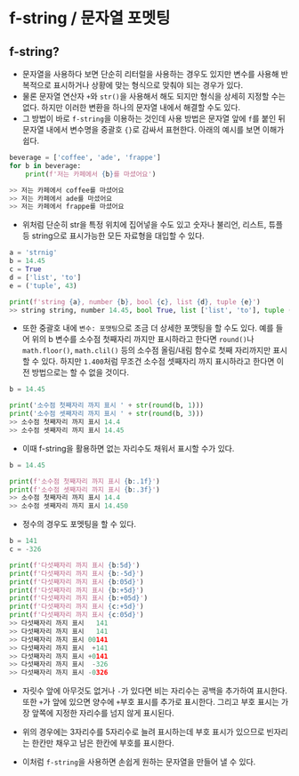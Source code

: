 # f-string / 문자열 포멧팅
## f-string?
- 문자열을 사용하다 보면 단순히 리터럴을 사용하는 경우도 있지만 변수를 사용해 반복적으로 표시하거나 상황에 맞는 형식으로 맞춰야 되는 경우가 있다. 
- 물론 문자열 연산자 `+`와 `str()`을 사용해서 해도 되지만 형식을 상세히 지정할 수는 없다. 하지만 이러한 변환을 하나의 문자열 내에서 해결할 수도 있다. 
- 그 방법이 바로 `f-string`을 이용하는 것인데 사용 방법은 문자열 앞에 `f`를 붙인 뒤 문자열 내에서 변수명을 중괄호 `{}`로 감싸서 표현한다. 아래의 예시를 보면 이해가 쉽다. 
```python
beverage = ['coffee', 'ade', 'frappe']
for b in beverage: 
    print(f'저는 카페에서 {b}를 마셨어요')

>> 저는 카페에서 coffee를 마셨어요
>> 저는 카페에서 ade를 마셨어요
>> 저는 카페에서 frappe를 마셨어요
```
- 위처럼 단순히 str을 특정 위치에 집어넣을 수도 있고 숫자나 불리언, 리스트, 튜플 등 string으로 표시가능한 모든 자료형을 대입할 수 있다. 
```python
a = 'strnig'
b = 14.45
c = True
d = ['list', 'to']
e = ('tuple', 43)

print(f'string {a}, number {b}, bool {c}, list {d}, tuple {e}')
>> string string, number 14.45, bool True, list ['list', 'to'], tuple ('tuple', 43)
```
- 또한 중괄호 내에 `변수: 포맷팅`으로 조금 더 상세한 포맷팅을 할 수도 있다. 예를 들어 위의 b 변수를 소수점 첫째자리 까지만 표시하라고 한다면 `round()`나 `math.floor()`, `math.clil()` 등의 소수점 올림/내림 함수로 첫째 자리까지만 표시할 수 있다. 하지만 `1.400`처럼 무조건 소수점 셋째자리 까지 표시하라고 한다면 이전 방법으로는 할 수 없을 것이다.
```python 
b = 14.45

print('소수점 첫째자리 까지 표시 ' + str(round(b, 1)))
print('소수점 셋째자리 까지 표시 ' + str(round(b, 3)))
>> 소수점 첫째자리 까지 표시 14.4
>> 소수점 셋째자리 까지 표시 14.45
```
- 이때 f-string을 활용하면 없는 자리수도 채워서 표시할 수가 있다. 
```python
b = 14.45

print(f'소수점 첫째자리 까지 표시 {b:.1f}')
print(f'소수점 셋째자리 까지 표시 {b:.3f}')
>> 소수점 첫째자리 까지 표시 14.4
>> 소수점 셋째자리 까지 표시 14.450
```
- 정수의 경우도 포멧팅을 할 수 있다.
```python
b = 141
c = -326

print(f'다섯째자리 까지 표시 {b:5d}')
print(f'다섯째자리 까지 표시 {b:-5d}')
print(f'다섯째자리 까지 표시 {b:05d}')
print(f'다섯째자리 까지 표시 {b:+5d}')
print(f'다섯째자리 까지 표시 {b:+05d}')
print(f'다섯째자리 까지 표시 {c:+5d}')
print(f'다섯째자리 까지 표시 {c:05d}')
>> 다섯째자리 까지 표시   141
>> 다섯째자리 까지 표시   141
>> 다섯째자리 까지 표시 00141
>> 다섯째자리 까지 표시  +141
>> 다섯째자리 까지 표시 +0141
>> 다섯째자리 까지 표시  -326
>> 다섯째자리 까지 표시 -0326
```
- 자릿수 앞에 아무것도 없거나 `-`가 있다면 비는 자리수는 공백을 추가하여 표시한다. 또한 `+`가 앞에 있으면 양수에 `+`부호 표시를 추가로 표시한다. 그리고 부호 표시는 가장 앞쪽에 지정한 자리수를 넘지 않게 표시된다. 
- 위의 경우에는 3자리수를 5자리수로 늘려 표시하는데 부호 표시가 있으므로 빈자리는 한칸만 채우고 남은 한칸에 부호를 표시한다.

- 이처럼 `f-string`을 사용하면 손쉽게 원하는 문자열을 만들어 낼 수 있다.